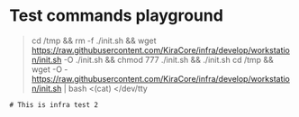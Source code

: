 

# Test commands playground 

> cd /tmp && rm -f ./init.sh && wget https://raw.githubusercontent.com/KiraCore/infra/develop/workstation/init.sh -O ./init.sh && chmod 777 ./init.sh && ./init.sh
> cd /tmp && wget -O - https://raw.githubusercontent.com/KiraCore/infra/develop/workstation/init.sh | bash <(cat) </dev/tty


```
# This is infra test 2
```